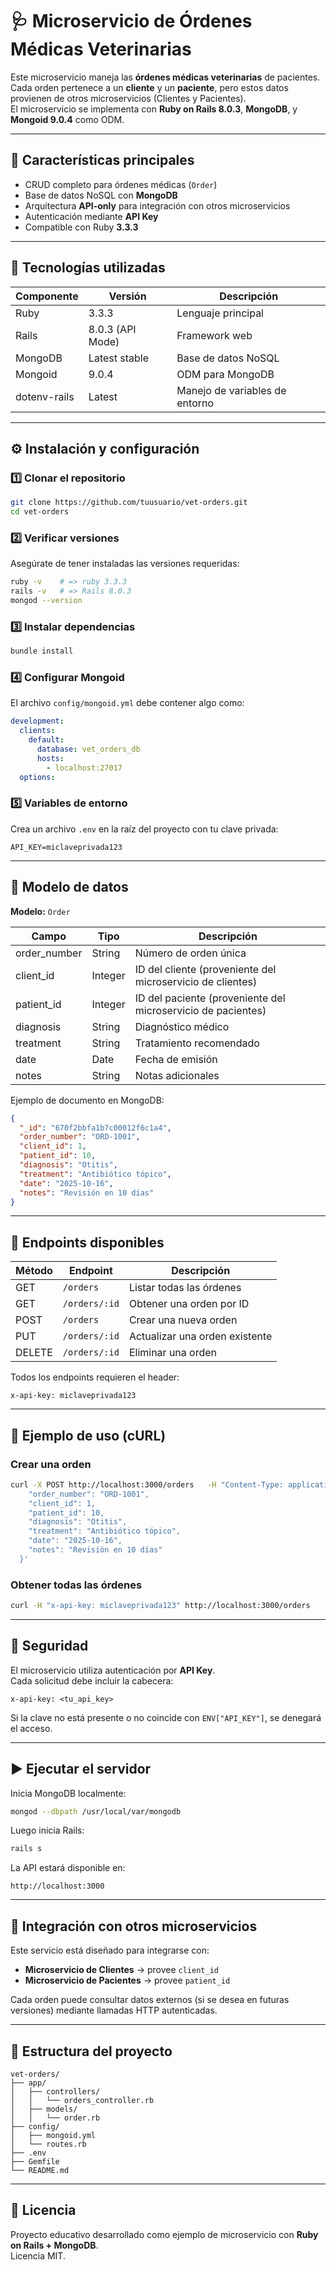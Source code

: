 # 🩺 Microservicio de Órdenes Médicas Veterinarias

Este microservicio maneja las **órdenes médicas veterinarias** de pacientes. Cada orden pertenece a un **cliente** y un **paciente**, pero estos datos provienen de otros microservicios (Clientes y Pacientes).  
El microservicio se implementa con **Ruby on Rails 8.0.3**, **MongoDB**, y **Mongoid 9.0.4** como ODM.

---

## 🚀 Características principales

- CRUD completo para órdenes médicas (`Order`)
- Base de datos NoSQL con **MongoDB**
- Arquitectura **API-only** para integración con otros microservicios
- Autenticación mediante **API Key**
- Compatible con Ruby **3.3.3**

---

## 🧰 Tecnologías utilizadas

| Componente | Versión | Descripción |
|-------------|----------|-------------|
| Ruby | 3.3.3 | Lenguaje principal |
| Rails | 8.0.3 (API Mode) | Framework web |
| MongoDB | Latest stable | Base de datos NoSQL |
| Mongoid | 9.0.4 | ODM para MongoDB |
| dotenv-rails | Latest | Manejo de variables de entorno |

---

## ⚙️ Instalación y configuración

### 1️⃣ Clonar el repositorio
```bash
git clone https://github.com/tuusuario/vet-orders.git
cd vet-orders
```

### 2️⃣ Verificar versiones
Asegúrate de tener instaladas las versiones requeridas:
```bash
ruby -v    # => ruby 3.3.3
rails -v   # => Rails 8.0.3
mongod --version
```

### 3️⃣ Instalar dependencias
```bash
bundle install
```

### 4️⃣ Configurar Mongoid
El archivo `config/mongoid.yml` debe contener algo como:
```yaml
development:
  clients:
    default:
      database: vet_orders_db
      hosts:
        - localhost:27017
  options:
```

### 5️⃣ Variables de entorno
Crea un archivo `.env` en la raíz del proyecto con tu clave privada:

```
API_KEY=miclaveprivada123
```

---

## 🧱 Modelo de datos

**Modelo:** `Order`

| Campo | Tipo | Descripción |
|--------|------|-------------|
| order_number | String | Número de orden única |
| client_id | Integer | ID del cliente (proveniente del microservicio de clientes) |
| patient_id | Integer | ID del paciente (proveniente del microservicio de pacientes) |
| diagnosis | String | Diagnóstico médico |
| treatment | String | Tratamiento recomendado |
| date | Date | Fecha de emisión |
| notes | String | Notas adicionales |

Ejemplo de documento en MongoDB:
```json
{
  "_id": "670f2bbfa1b7c00012f6c1a4",
  "order_number": "ORD-1001",
  "client_id": 1,
  "patient_id": 10,
  "diagnosis": "Otitis",
  "treatment": "Antibiótico tópico",
  "date": "2025-10-16",
  "notes": "Revisión en 10 días"
}
```

---

## 🧠 Endpoints disponibles

| Método | Endpoint | Descripción |
|---------|-----------|-------------|
| GET | `/orders` | Listar todas las órdenes |
| GET | `/orders/:id` | Obtener una orden por ID |
| POST | `/orders` | Crear una nueva orden |
| PUT | `/orders/:id` | Actualizar una orden existente |
| DELETE | `/orders/:id` | Eliminar una orden |

Todos los endpoints requieren el header:
```
x-api-key: miclaveprivada123
```

---

## 🧪 Ejemplo de uso (cURL)

### Crear una orden
```bash
curl -X POST http://localhost:3000/orders   -H "Content-Type: application/json"   -H "x-api-key: miclaveprivada123"   -d '{
    "order_number": "ORD-1001",
    "client_id": 1,
    "patient_id": 10,
    "diagnosis": "Otitis",
    "treatment": "Antibiótico tópico",
    "date": "2025-10-16",
    "notes": "Revisión en 10 días"
  }'
```

### Obtener todas las órdenes
```bash
curl -H "x-api-key: miclaveprivada123" http://localhost:3000/orders
```

---

## 🔐 Seguridad

El microservicio utiliza autenticación por **API Key**.  
Cada solicitud debe incluir la cabecera:

```
x-api-key: <tu_api_key>
```

Si la clave no está presente o no coincide con `ENV["API_KEY"]`, se denegará el acceso.

---

## ▶️ Ejecutar el servidor

Inicia MongoDB localmente:
```bash
mongod --dbpath /usr/local/var/mongodb
```

Luego inicia Rails:
```bash
rails s
```

La API estará disponible en:
```
http://localhost:3000
```

---

## 🧩 Integración con otros microservicios

Este servicio está diseñado para integrarse con:

- **Microservicio de Clientes** → provee `client_id`
- **Microservicio de Pacientes** → provee `patient_id`

Cada orden puede consultar datos externos (si se desea en futuras versiones) mediante llamadas HTTP autenticadas.

---

## 📁 Estructura del proyecto

```
vet-orders/
├── app/
│   ├── controllers/
│   │   └── orders_controller.rb
│   ├── models/
│   │   └── order.rb
├── config/
│   ├── mongoid.yml
│   └── routes.rb
├── .env
├── Gemfile
└── README.md
```

---

## 🧾 Licencia

Proyecto educativo desarrollado como ejemplo de microservicio con **Ruby on Rails + MongoDB**.  
Licencia MIT.
